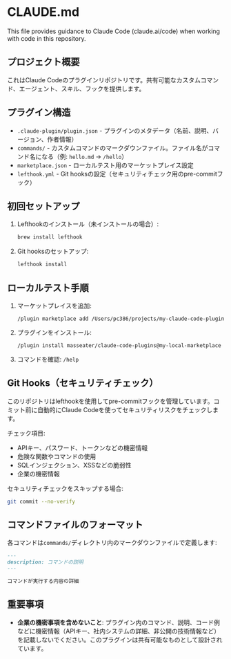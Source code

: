 # CLAUDE.md

This file provides guidance to Claude Code (claude.ai/code) when working with code in this repository.

## プロジェクト概要

これはClaude Codeのプラグインリポジトリです。共有可能なカスタムコマンド、エージェント、スキル、フックを提供します。

## プラグイン構造

- `.claude-plugin/plugin.json` - プラグインのメタデータ（名前、説明、バージョン、作者情報）
- `commands/` - カスタムコマンドのマークダウンファイル。ファイル名がコマンド名になる（例: `hello.md` → `/hello`）
- `marketplace.json` - ローカルテスト用のマーケットプレイス設定
- `lefthook.yml` - Git hooksの設定（セキュリティチェック用のpre-commitフック）

## 初回セットアップ

1. Lefthookのインストール（未インストールの場合）:
   ```bash
   brew install lefthook
   ```

2. Git hooksのセットアップ:
   ```bash
   lefthook install
   ```

## ローカルテスト手順

1. マーケットプレイスを追加:
   ```
   /plugin marketplace add /Users/pc386/projects/my-claude-code-plugin
   ```

2. プラグインをインストール:
   ```
   /plugin install masseater/claude-code-plugins@my-local-marketplace
   ```

3. コマンドを確認: `/help`

## Git Hooks（セキュリティチェック）

このリポジトリはlefthookを使用してpre-commitフックを管理しています。コミット前に自動的にClaude Codeを使ってセキュリティリスクをチェックします。

チェック項目:
- APIキー、パスワード、トークンなどの機密情報
- 危険な関数やコマンドの使用
- SQLインジェクション、XSSなどの脆弱性
- 企業の機密情報

セキュリティチェックをスキップする場合:
```bash
git commit --no-verify
```

## コマンドファイルのフォーマット

各コマンドは`commands/`ディレクトリ内のマークダウンファイルで定義します:

```markdown
---
description: コマンドの説明
---

コマンドが実行する内容の詳細
```

## 重要事項

- **企業の機密事項を含めないこと**: プラグイン内のコマンド、説明、コード例などに機密情報（APIキー、社内システムの詳細、非公開の技術情報など）を記載しないでください。このプラグインは共有可能なものとして設計されています。

